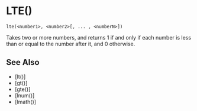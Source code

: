 # LTE()
`lte(<number1>, <number2>[, ... , <numberN>])`

  Takes two or more numbers, and returns 1 if and only if each number is less than or equal to the number after it, and 0 otherwise.


## See Also
- [lt()]
- [gt()]
- [gte()]
- [lnum()]
- [lmath()]


